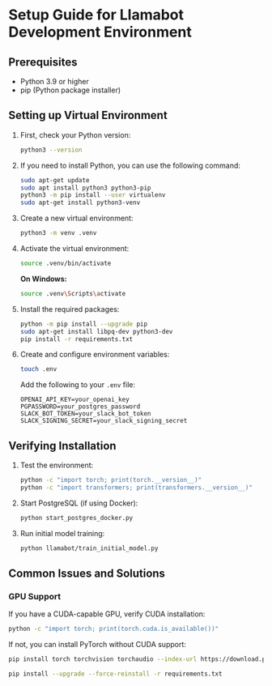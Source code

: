# Setup Guide for Llamabot Development Environment

## Prerequisites

- Python 3.9 or higher
- pip (Python package installer)

## Setting up Virtual Environment

1. First, check your Python version:

   ```bash
   python3 --version
   ```

2. If you need to install Python, you can use the following command:

   ```bash
   sudo apt-get update
   sudo apt install python3 python3-pip
   python3 -m pip install --user virtualenv
   sudo apt-get install python3-venv
   ```

3. Create a new virtual environment:

   ```bash
   python3 -m venv .venv
   ```

4. Activate the virtual environment:

   ```bash
   source .venv/bin/activate
   ```

   **On Windows:**

   ```bash
   source .venv\Scripts\activate
   ```

5. Install the required packages:

   ```bash
   python -m pip install --upgrade pip
   sudo apt-get install libpq-dev python3-dev
   pip install -r requirements.txt
   ```

6. Create and configure environment variables:
   ```bash
   touch .env
   ```
   Add the following to your `.env` file:
   ```
   OPENAI_API_KEY=your_openai_key
   PGPASSWORD=your_postgres_password
   SLACK_BOT_TOKEN=your_slack_bot_token
   SLACK_SIGNING_SECRET=your_slack_signing_secret
   ```

## Verifying Installation

1. Test the environment:

   ```bash
   python -c "import torch; print(torch.__version__)"
   python -c "import transformers; print(transformers.__version__)"
   ```

2. Start PostgreSQL (if using Docker):

   ```bash
   python start_postgres_docker.py
   ```

3. Run initial model training:
   ```bash
   python llamabot/train_initial_model.py
   ```

## Common Issues and Solutions

### GPU Support

If you have a CUDA-capable GPU, verify CUDA installation:

```bash
python -c "import torch; print(torch.cuda.is_available())"
```

If not, you can install PyTorch without CUDA support:

```bash
pip install torch torchvision torchaudio --index-url https://download.pytorch.org/whl/cpu
```

```bash
pip install --upgrade --force-reinstall -r requirements.txt
```
